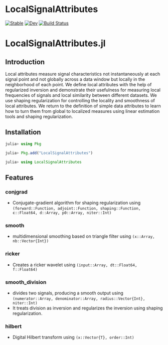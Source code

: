 # LocalSignalAttributes

[![Stable](https://img.shields.io/badge/docs-stable-blue.svg)](https://arohatgi29.github.io/LocalSignalAttributes.jl/stable/)
[![Dev](https://img.shields.io/badge/docs-dev-blue.svg)](https://arohatgi29.github.io/LocalSignalAttributes.jl/dev/)
[![Build Status](https://github.com/arohatgi29/LocalSignalAttributes.jl/actions/workflows/CI.yml/badge.svg?branch=main)](https://github.com/arohatgi29/LocalSignalAttributes.jl/actions/workflows/CI.yml?query=branch%3Amain)


# LocalSignalAttributes.jl

## Introduction
Local attributes measure signal characteristics not instantaneously at each signal point and not globally across a data window but locally in the neighborhood of each point. We define local attributes with the help of regularized inversion and demonstrate their usefulness for measuring local frequencies of signals and local similarity between different datasets. We use shaping regularization for controlling the locality and smoothness of local attributes. We return to the definition of simple data attributes to learn how to turn them from global to localized measures using linear estimation tools and shaping regularization.


## Installation

```julia
julia> using Pkg

julia> Pkg.add("LocalSignalAttributes")

julia> using LocalSignalAttributes
```


## Features

### conjgrad

- Conjugate-gradient algorithm for shaping regularization using `(forward::Function, adjoint::Function, shaping::Function, ϵ::Float64, d::Array, p0::Array, niter::Int)`

### smooth

- multidimensional smoothing based on triangle filter using `(x::Array, nb::Vector{Int})`


### ricker

- Creates a ricker wavelet using `(input::Array, dt::Float64, f::Float64)`

### smooth_division

- divides two signals, producing a smooth output using `(numerator::Array, denominator::Array, radius::Vector{Int}, niter::Int)`
- It treats division as inversion and regularizes the inversion using shaping regularization. 

### hilbert

- Digital Hilbert transform using  `(x::Vector{T}, order::Int)`

